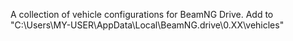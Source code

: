 A collection of vehicle configurations for BeamNG Drive.
Add to "C:\Users\MY-USER\AppData\Local\BeamNG.drive\0.XX\vehicles"
